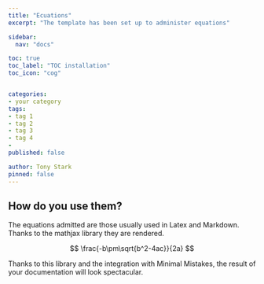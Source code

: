 ```yaml
---
title: "Ecuations"
excerpt: "The template has been set up to administer equations"

sidebar:
  nav: "docs"

toc: true
toc_label: "TOC installation"
toc_icon: "cog"


categories:
- your category
tags:
- tag 1
- tag 2
- tag 3
- tag 4
- 
published: false

author: Tony Stark
pinned: false
---
```



## How do you use them?

The equations admitted are those usually used in Latex and Markdown. Thanks to the mathjax library they are rendered.

$$
\frac{-b\pm\sqrt{b^2-4ac}}{2a}
$$

Thanks to this library and the integration with Minimal Mistakes, the result of your documentation will look spectacular.
